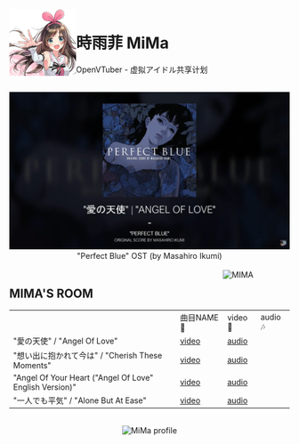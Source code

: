 <img src="ui/unnamed.jpg" align="left" alt="MIMA" width="120"/>

# 時雨菲 MiMa

OpenVTuber - 虚拟アイドル共享计划

<br>
<div align="center">
    <img src="ui/Perfect BLUE.png" alt="Perfect Blue ">
    <br>"Perfect Blue" OST (by Masahiro Ikumi)
</div>
<br>

<img src="https://yt3.ggpht.com/ytc/AAUvwnjVAc7xqJqG-LO1T1z82pXh5eppiu629TcdVVfP=s88-c-k-c0x00ffffff-no-rj" align="right" alt="MIMA" width="120"/>
<h2>MIMA'S ROOM</h2>

<table>
    <th>
        <td>
            曲目NAME 🔔
        </td>
        <td>
            video 🎥
        </td>
        <td>
            audio 🎶
        </td>
    </th>
    <tr>
        <td>
            "愛の天使" / "Angel Of Love" 
        </td>
        <td>
            <a href="https://www.youtube.com/watch?v=p7Q0SzRQTBc">video</a>
        </td>
        <td>
            <a href="https://music.163.com/song?id=28442044&userid=96635261">audio</a>
        </td>
    </tr>
    <tr>
        <td>
            "想い出に抱かれて今は" / "Cherish These Moments"
        </td>
        <td>
            <a href="https://www.youtube.com/watch?v=zXJtRmIDxjs">video</a>
        </td>
        <td>
            <a href="https://music.163.com/song?id=28442050&userid=96635261">audio</a>
        </td>
    </tr>
    <tr>
        <td>
            "Angel Of Your Heart ("Angel Of Love" English Version)" 
        </td>
        <td>
            <a href="https://www.youtube.com/watch?v=eYOLCrQ8Hp8">video</a>
        </td>
        <td>
            <a href="https://music.163.com/song?id=1425373&userid=96635261">audio</a>
        </td>
    </tr>    
    <tr>
        <td>
            "一人でも平気" / "Alone But At Ease"
        </td>
        <td>
            <a href="https://www.youtube.com/watch?v=eYOLCrQ8Hp8">video</a>
        </td>
        <td>
            <a href="res/audio/'Angel Of Your Heart ('Angel Of Love' English Version)' - 'Perfect Blue' OST (by Masahiro Ikumi).mp3">audio</a>
        </td>
    </tr> 
</table>

<br>
<div align="center">
    <img src="https://pics1.beautyyu.top/origin/IMG_20190616_120418_1.jpg" alt="MiMa profile">
</div>

